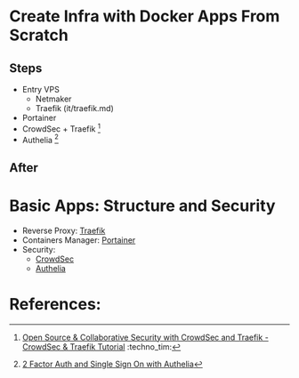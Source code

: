 # Create Infra with Docker Apps From Scratch

## Steps

- Entry VPS
  - Netmaker
  - Traefik (it/traefik.md)
- Portainer
- CrowdSec + Traefik [^sec1]
- Authelia [^auth1]

## After



# Basic Apps: Structure and Security

- Reverse Proxy: [Traefik](../it/traefik.md)
- Containers Manager: [Portainer](../it/containers-docker-portainer.md)
- Security:
  - [CrowdSec]()
  - [Authelia]()

# References:

[^sec1]: [Open Source & Collaborative Security with CrowdSec and Traefik - CrowdSec & Traefik Tutorial](https://www.youtube.com/watch?v=-GxUP6bNxF0) :techno_tim:
[^auth1]: [2 Factor Auth and Single Sign On with Authelia](https://www.youtube.com/watch?v=u6H-Qwf4nZA)
[^1]: [Create a Reverse Proxy for self hosted services using Netmaker and Wireguard](../summaries/create-reverse-proxy-self-hosted-services-using-netmaker-wireguard.md)
